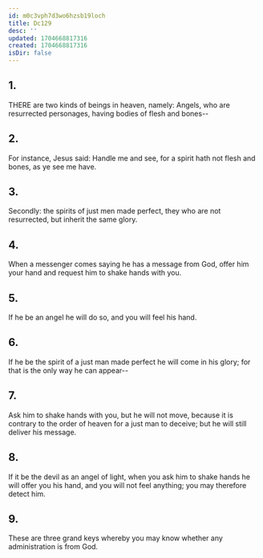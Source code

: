 ```yaml
---
id: m0c3vph7d3wo6hzsb19loch
title: Dc129
desc: ''
updated: 1704668817316
created: 1704668817316
isDir: false
---
```

## 1.
THERE are two kinds of beings in heaven, namely: Angels, who are resurrected personages, having bodies of flesh and bones--
## 2.
For instance, Jesus said: Handle me and see, for a spirit hath not flesh and bones, as ye see me have.
## 3.
Secondly: the spirits of just men made perfect, they who are not resurrected, but inherit the same glory.
## 4.
When a messenger comes saying he has a message from God, offer him your hand and request him to shake hands with you.
## 5.
If he be an angel he will do so, and you will feel his hand.
## 6.
If he be the spirit of a just man made perfect he will come in his glory; for that is the only way he can appear--
## 7.
Ask him to shake hands with you, but he will not move, because it is contrary to the order of heaven for a just man to deceive; but he will still deliver his message.
## 8.
If it be the devil as an angel of light, when you ask him to shake hands he will offer you his hand, and you will not feel anything; you may therefore detect him.
## 9.
These are three grand keys whereby you may know whether any administration is from God.
